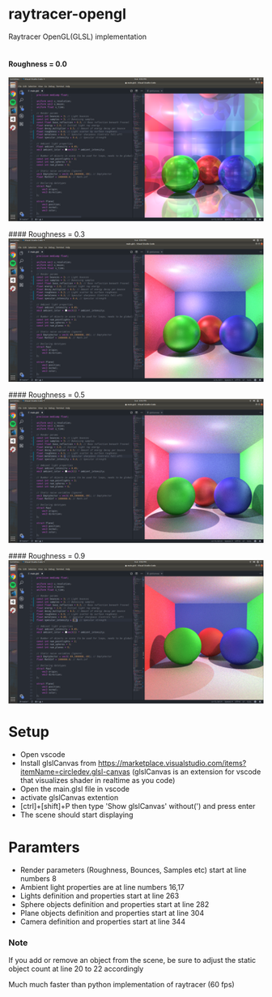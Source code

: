 # raytracer-opengl
Raytracer OpenGL(GLSL) implementation
<br />
<br />
#### Roughness = 0.0
<img src="demos/roughness_0_0.png" align="middle" />
<br />
<br />
#### Roughness = 0.3
<img src="demos/roughness_0_3.png" align="middle" />
<br />
<br />
#### Roughness = 0.5
<img src="demos/roughness_0_5.png" align="middle" />
<br />
<br />
#### Roughness = 0.9
<img src="demos/roughness_0_9.png" align="middle" />

# Setup
- Open vscode
- Install glslCanvas from https://marketplace.visualstudio.com/items?itemName=circledev.glsl-canvas
(glslCanvas is an extension for vscode that visualizes shader in realtime as you code)
- Open the main.glsl file in vscode
- activate glslCanvas extention
- [ctrl]+[shift]+P then type 'Show glslCanvas' without(') and press enter
- The scene should start displaying

# Paramters
- Render parameters (Roughness, Bounces, Samples etc) start at line numbers 8
- Ambient light properties are at line numbers 16,17
- Lights definition and properties start at line 263
- Sphere objects definition and properties start at line 282
- Plane objects definition and properties start at line 304
- Camera definition and properties start at line 344

### Note
If you add or remove an object from the scene, be sure to adjust the static object count at line 20 to 22 accordingly

Much much faster than python implementation of raytracer (60 fps)
